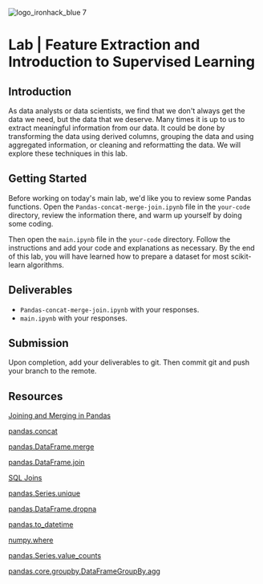 ![logo_ironhack_blue 7](https://user-images.githubusercontent.com/23629340/40541063-a07a0a8a-601a-11e8-91b5-2f13e4e6b441.png)

# Lab | Feature Extraction and Introduction to Supervised Learning

## Introduction

As data analysts or data scientists, we find that we don't always get the data we need, but the data that we deserve. Many times it is up to us to extract meaningful information from our data. It could be done by transforming the data using derived columns, grouping the data and using aggregated information, or cleaning and reformatting the data. We will explore these techniques in this lab.

## Getting Started

Before working on today's main lab, we'd like you to review some Pandas functions. Open the `Pandas-concat-merge-join.ipynb` file in the `your-code` directory, review the information there, and warm up yourself by doing some coding.

Then open the `main.ipynb` file in the `your-code` directory. Follow the instructions and add your code and explanations as necessary. By the end of this lab, you will have learned how to prepare a dataset for most scikit-learn algorithms.

## Deliverables

- `Pandas-concat-merge-join.ipynb` with your responses.
- `main.ipynb` with your responses.

## Submission

Upon completion, add your deliverables to git. Then commit git and push your branch to the remote.

## Resources

[Joining and Merging in Pandas](https://pandas.pydata.org/pandas-docs/stable/merging.html)

[pandas.concat](https://pandas.pydata.org/pandas-docs/stable/generated/pandas.concat.html)

[pandas.DataFrame.merge](https://pandas.pydata.org/pandas-docs/stable/generated/pandas.DataFrame.merge.html)

[pandas.DataFrame.join](https://pandas.pydata.org/pandas-docs/stable/generated/pandas.DataFrame.join.html)

[SQL Joins](https://www.w3schools.com/sql/sql_join.asp)

[pandas.Series.unique](https://pandas.pydata.org/pandas-docs/stable/generated/pandas.Series.unique.html)

[pandas.DataFrame.dropna](https://pandas.pydata.org/pandas-docs/stable/generated/pandas.DataFrame.dropna.html)

[pandas.to_datetime](https://pandas.pydata.org/pandas-docs/stable/generated/pandas.to_datetime.html)

[numpy.where](https://docs.scipy.org/doc/numpy-1.13.0/reference/generated/numpy.where.html)

[pandas.Series.value_counts](https://pandas.pydata.org/pandas-docs/stable/generated/pandas.Series.value_counts.html)

[pandas.core.groupby.DataFrameGroupBy.agg](https://pandas.pydata.org/pandas-docs/stable/generated/pandas.core.groupby.DataFrameGroupBy.agg.html)
